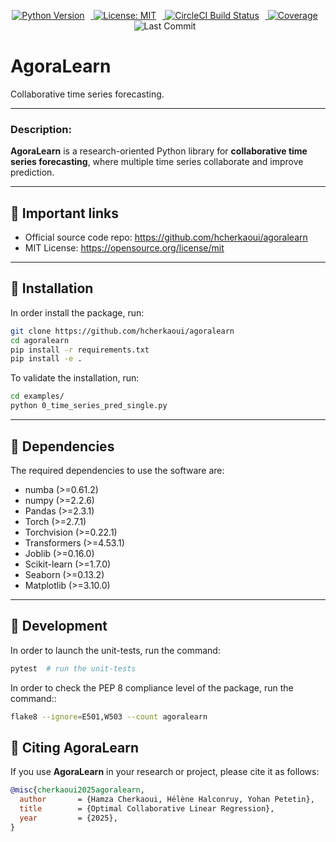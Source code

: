 <p align="center">
    <a href="https://www.python.org/downloads/release/python-312/">
        <img alt="Python Version" src="https://img.shields.io/badge/python-3.12-blue.svg" style="margin-right: 10px;">
    </a>
    <a href="https://opensource.org/license/mit">
        <img alt="License: MIT" src="https://img.shields.io/badge/Licence-MIT-brightgreen" style="margin-right: 10px;">
    </a>
    <a href="https://dl.circleci.com/status-badge/redirect/circleci/GaE9Rv4PkJxh1MG3cLS17a/BBTHWFXBaYvJwcd4myeSTd/tree/main">
        <img alt="CircleCI Build Status" src="https://dl.circleci.com/status-badge/img/circleci/GaE9Rv4PkJxh1MG3cLS17a/BBTHWFXBaYvJwcd4myeSTd/tree/main.svg?style=svg" style="margin-right: 10px;">
    </a>
    <a href="https://codecov.io/gh/hcherkaoui/agoralearn">
        <img alt="Coverage" src="https://codecov.io/gh/hcherkaoui/agoralearn/graph/badge.svg?token=kTAoLIylSv" style="margin-right: 10px;">
    </a>
    <img alt="Last Commit" src="https://img.shields.io/github/last-commit/hcherkaoui/agoralearn" style="margin-right: 10px;">
</p>


# AgoraLearn

Collaborative time series forecasting.

---

### Description:

**AgoraLearn** is a research-oriented Python library for **collaborative time series forecasting**, where multiple time series collaborate and improve prediction.

---

## 🔗 Important links

- Official source code repo: https://github.com/hcherkaoui/agoralearn
- MIT License: https://opensource.org/license/mit

---

##  🔧 Installation

In order install the package, run:
```bash
git clone https://github.com/hcherkaoui/agoralearn
cd agoralearn
pip install -r requirements.txt
pip install -e .
```

To validate the installation, run:
```bash
cd examples/
python 0_time_series_pred_single.py
```

---

## 🧩 Dependencies

The required dependencies to use the software are:

 * numba (>=0.61.2)
 * numpy (>=2.2.6)
 * Pandas (>=2.3.1)
 * Torch (>=2.7.1)
 * Torchvision (>=0.22.1)
 * Transformers (>=4.53.1)
 * Joblib (>=0.16.0)
 * Scikit-learn (>=1.7.0)
 * Seaborn (>=0.13.2)
 * Matplotlib (>=3.10.0)

---

## 🚧 Development

In order to launch the unit-tests, run the command:
```bash
pytest  # run the unit-tests
```

In order to check the PEP 8 compliance level of the package, run the command::
```bash
flake8 --ignore=E501,W503 --count agoralearn
```

## 🧾 Citing AgoraLearn

If you use **AgoraLearn** in your research or project, please cite it as follows:
```bibtex
@misc{cherkaoui2025agoralearn,
  author       = {Hamza Cherkaoui, Hélène Halconruy, Yohan Petetin},
  title        = {Optimal Collaborative Linear Regression},
  year         = {2025},
}
```
